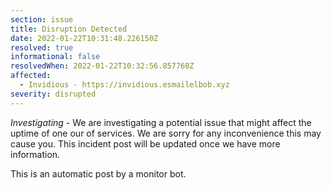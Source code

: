 ```yaml
---
section: issue
title: Disruption Detected
date: 2022-01-22T10:31:48.226150Z
resolved: true
informational: false
resolvedWhen: 2022-01-22T10:32:56.857768Z
affected:
  - Invidious - https://invidious.esmailelbob.xyz
severity: disrupted
---
```

*Investigating* - We are investigating a potential issue that might affect the uptime of one our of services. We are sorry for any inconvenience this may cause you. This incident post will be updated once we have more information.

This is an automatic post by a monitor bot.
        